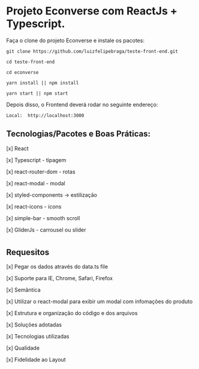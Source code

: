 # Projeto Econverse com ReactJs + Typescript.

Faça o clone do projeto Econverse e instale os pacotes:

```
git clone https://github.com/luizfelipebraga/teste-front-end.git

cd teste-front-end

cd econverse

yarn install || npm install

yarn start || npm start
```
Depois disso, o Frontend deverá rodar no seguinte endereço:
```
Local:  http://localhost:3000
```


 ## Tecnologias/Pacotes e Boas Práticas:

[x] React

[x] Typescript - tipagem

[x] react-router-dom - rotas

[x] react-modal - modal

[x] styled-components -> estilização

[x] react-icons - icons

[x] simple-bar - smooth scroll

[x] GliderJs - carrousel ou slider
#

## Requesitos

[x] Pegar os dados através do data.ts file

[x] Suporte para IE, Chrome, Safari, Firefox

[x] Semântica

[x] Utilizar o react-modal para exibir um modal com infomações do produto

[x] Estrutura e organização do código e dos arquivos

[x] Soluções adotadas

[x] Tecnologias utilizadas

[x] Qualidade

[x] Fidelidade ao Layout

